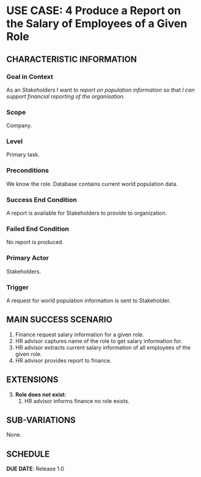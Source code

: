 # USE CASE: 4 Produce a Report on the Salary of Employees of a Given Role

## CHARACTERISTIC INFORMATION

### Goal in Context

As an *Stakeholders* I want *to report on population information* so that *I can support financial reporting of the organisation.*

### Scope

Company.

### Level

Primary task.

### Preconditions

We know the role.  Database contains current world population data.

### Success End Condition

A report is available for Stakeholders to provide to organization.

### Failed End Condition

No report is produced.

### Primary Actor

Stakeholders.

### Trigger

A request for world population information is sent to Stakeholder.

## MAIN SUCCESS SCENARIO

1. Finance request salary information for a given role.
2. HR advisor captures name of the role to get salary information for.
3. HR advisor extracts current salary information of all employees of the given role.
4. HR advisor provides report to finance.

## EXTENSIONS

3. **Role does not exist**:
    1. HR advisor informs finance no role exists.

## SUB-VARIATIONS

None.

## SCHEDULE

**DUE DATE**: Release 1.0

